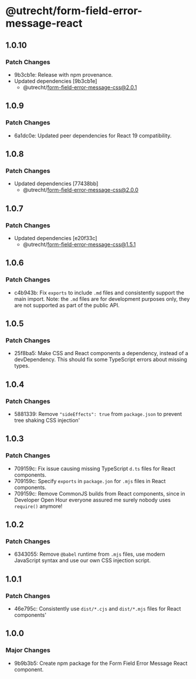 # @utrecht/form-field-error-message-react

## 1.0.10

### Patch Changes

- 9b3cb1e: Release with npm provenance.
- Updated dependencies [9b3cb1e]
  - @utrecht/form-field-error-message-css@2.0.1

## 1.0.9

### Patch Changes

- 6a1dc0e: Updated peer dependencies for React 19 compatibility.

## 1.0.8

### Patch Changes

- Updated dependencies [77438bb]
  - @utrecht/form-field-error-message-css@2.0.0

## 1.0.7

### Patch Changes

- Updated dependencies [e20f33c]
  - @utrecht/form-field-error-message-css@1.5.1

## 1.0.6

### Patch Changes

- c4b943b: Fix `exports` to include `.md` files and consistently support the main import.
  Note: the `.md` files are for development purposes only, they are not supported as part of the public API.

## 1.0.5

### Patch Changes

- 25f8ba5: Make CSS and React components a dependency, instead of a devDependency. This should fix some TypeScript errors about missing types.

## 1.0.4

### Patch Changes

- 5881339: Remove `"sideEffects": true` from `package.json` to prevent tree shaking CSS injection'

## 1.0.3

### Patch Changes

- 709159c: Fix issue causing missing TypeScript `d.ts` files for React components.
- 709159c: Specify `exports` in `package.jon` for `.mjs` files in React components.
- 709159c: Remove CommonJS builds from React components, since in Developer Open Hour everyone assured me surely nobody uses `require()` anymore!

## 1.0.2

### Patch Changes

- 6343055: Remove `@babel` runtime from `.mjs` files, use modern JavaScript syntax and use our own CSS injection script.

## 1.0.1

### Patch Changes

- 46e795c: Consistently use `dist/*.cjs` and `dist/*.mjs` files for React components'

## 1.0.0

### Major Changes

- 9b9b3b5: Create npm package for the Form Field Error Message React component.
